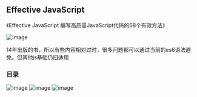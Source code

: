 ## Effective JavaScript

《Effective JavaScript 编写高质量JavaScript代码的68个有效方法》

![image](https://user-images.githubusercontent.com/11868477/119103016-4357ae80-ba4d-11eb-858a-b4b7a8a39ee5.png)

14年出版的书，所以有些内容相对过时，很多问题都可以通过当前的es6语法避免。但其他js基础仍旧适用

### 目录

![image](https://user-images.githubusercontent.com/11868477/119103233-8023a580-ba4d-11eb-9223-b1ff430f6ca2.png)
![image](https://user-images.githubusercontent.com/11868477/119103266-89ad0d80-ba4d-11eb-9c11-a0f0c3db3025.png)
![image](https://user-images.githubusercontent.com/11868477/119103272-8d409480-ba4d-11eb-981f-0fbfe777e66d.png)
